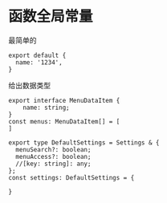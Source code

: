 # 函数全局常量

最简单的
``` TS
export default {
  name: '1234',
}
```
给出数据类型
``` TS
export interface MenuDataItem {
    name: string;
}
const menus: MenuDataItem[] = [
]
```
``` TS
export type DefaultSettings = Settings & {
  menuSearch?: boolean;
  menuAccess?: boolean;
  //[key: string]: any;
};
const settings: DefaultSettings = {

}
```